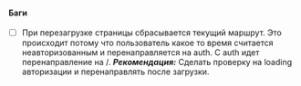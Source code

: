#### Баги
- [ ] При перезагрузке страницы сбрасывается текущий маршрут. Это происходит потому что пользователь какое то время считается неавторизованным и перенаправляется на auth. С auth идет перенаправление на /. ***Рекомендация:*** Сделать проверку на loading авторизации и перенаправлять после загрузки.